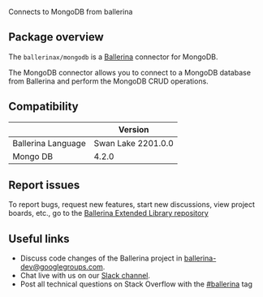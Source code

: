 Connects to MongoDB from ballerina 

## Package overview

The `ballerinax/mongodb` is a [Ballerina](https://ballerina.io/) connector for MongoDB.

The MongoDB connector allows you to connect to a MongoDB database from Ballerina and perform the MongoDB CRUD operations.

## Compatibility

|                           | Version                     |
|---------------------------|-----------------------------|
| Ballerina Language        | Swan Lake 2201.0.0          |
| Mongo DB                  | 4.2.0                       |

## Report issues
To report bugs, request new features, start new discussions, view project boards, etc., go to the [Ballerina Extended Library repository](https://github.com/ballerina-platform/ballerina-extended-library)

## Useful links
- Discuss code changes of the Ballerina project in [ballerina-dev@googlegroups.com](mailto:ballerina-dev@googlegroups.com).
- Chat live with us on our [Slack channel](https://ballerina.io/community/slack/).
- Post all technical questions on Stack Overflow with the [#ballerina](https://stackoverflow.com/questions/tagged/ballerina) tag
